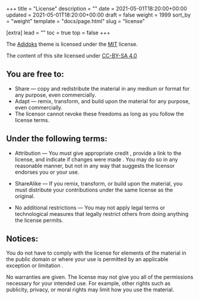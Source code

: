 +++
title = "License"
description = ""
date = 2021-05-01T18:20:00+00:00
updated = 2021-05-01T18:20:00+00:00
draft = false
weight = 1999
sort_by = "weight"
template = "docs/page.html"
slug = "license"

[extra]
lead = ""
toc = true
top = false
+++

The [Adidoks](https://github.com/aaranxu/adidoks) theme is licensed under the [MIT](https://github.com/aaranxu/adidoks/blob/main/LICENSE) license.

The content of this site licensed under [CC-BY-SA 4.0](https://creativecommons.org/licenses/by-sa/4.0/)

## You are free to:

 - Share — copy and redistribute the material in any medium or format for any purpose, even commercially.
 - Adapt — remix, transform, and build upon the material for any purpose, even commercially.
 - The licensor cannot revoke these freedoms as long as you follow the license terms.

## Under the following terms:

 - Attribution — You must give appropriate credit , provide a link to the license, and indicate if changes were made . You may do so in any reasonable manner, but not in any way that suggests the licensor endorses you or your use.
 - ShareAlike — If you remix, transform, or build upon the material, you must distribute your contributions under the same license as the original.

 - No additional restrictions — You may not apply legal terms or technological measures that legally restrict others from doing anything the license permits.

## Notices:

You do not have to comply with the license for elements of the material in the public domain or where your use is permitted by an applicable exception or limitation .

No warranties are given. The license may not give you all of the permissions necessary for your intended use. For example, other rights such as publicity, privacy, or moral rights may limit how you use the material.


